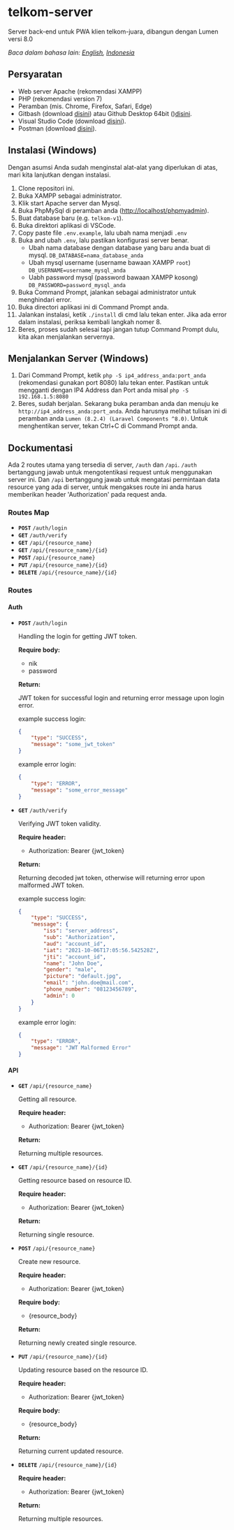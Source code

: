 # telkom-server

 Server back-end untuk PWA klien telkom-juara, dibangun dengan Lumen versi 8.0

 *Baca dalam bahasa lain: [English](https://github.com/diolan12/telkom-server), [Indonesia](https://github.com/diolan12/telkom-server/blob/main/README.id.md)*

## Persyaratan

- Web server Apache (rekomendasi XAMPP)
- PHP (rekomendasi version 7)
- Peramban (mis. Chrome, Firefox, Safari, Edge)
- Gitbash (download [disini](https://git-scm.com/downloads)) atau Github Desktop 64bit ()[disini](https://desktop.github.com/).
- Visual Studio Code (download [disini](https://code.visualstudio.com/Download)).
- Postman (download [disini](https://www.postman.com/downloads/)).

## Instalasi (Windows)

Dengan asumsi Anda sudah menginstal alat-alat yang diperlukan di atas, mari kita lanjutkan dengan instalasi.

1. Clone repositori ini.
2. Buka XAMPP sebagai administrator.
3. Klik start Apache server dan Mysql.
4. Buka PhpMySql di peramban anda (<http://localhost/phpmyadmin>).
5. Buat database baru (e.g. `telkom-v1`).
6. Buka direktori aplikasi di VSCode.
7. Copy paste file `.env.example`, lalu ubah nama menjadi `.env`
8. Buka and ubah `.env`, lalu pastikan konfigurasi server benar.
    - Ubah nama database dengan database yang baru anda buat di mysql.
    `DB_DATABASE=nama_database_anda`
    - Ubah mysql username (username bawaan XAMPP `root`)
    `DB_USERNAME=username_mysql_anda`
    - Uabh password mysql (password bawaan XAMPP kosong)
    `DB_PASSWORD=password_mysql_anda`
9. Buka Command Prompt, jalankan sebagai administrator untuk menghindari error.
10. Buka directori aplikasi ini di Command Prompt anda.
11. Jalankan instalasi, ketik `./install` di cmd lalu tekan enter.
    Jika ada error dalam instalasi, periksa kembali langkah nomer 8.
12. Beres, proses sudah selesai tapi jangan tutup Command Prompt dulu, kita akan menjalankan servernya.

## Menjalankan Server (Windows)

1. Dari Command Prompt, ketik `php -S ip4_address_anda:port_anda` (rekomendasi gunakan port 8080) lalu tekan enter.
    Pastikan untuk mengganti dengan IP4 Address dan Port anda misal `php -S 192.168.1.5:8080`
2. Beres, sudah berjalan. Sekarang buka peramban anda dan menuju ke `http://ip4_address_anda:port_anda`. Anda harusnya melihat tulisan ini di peramban anda `Lumen (8.2.4) (Laravel Components ^8.0)`.
Untuk menghentikan server, tekan Ctrl+C di Command Prompt anda.

## Dockumentasi

Ada 2 routes utama yang tersedia di server, `/auth` dan `/api`. `/auth` bertanggung jawab untuk mengotentikasi request untuk menggunakan server ini. Dan `/api` bertanggung jawab untuk mengatasi permintaan data resource yang ada di server, untuk mengakses route ini anda harus memberikan header 'Authorization' pada request anda.

### Routes Map

- **`POST`** `/auth/login`
- **`GET`** `/auth/verify`
- **`GET`** `/api/{resource_name}`
- **`GET`** `/api/{resource_name}/{id}`
- **`POST`** `/api/{resource_name}`
- **`PUT`** `/api/{resource_name}/{id}`
- **`DELETE`** `/api/{resource_name}/{id}`

### Routes

#### Auth

- **`POST`** `/auth/login`
  
  Handling the login for getting JWT token.

    **Require body:**
  - nik
  - password

  **Return:**

    JWT token for successful login and returning error message upon login error.

  example success login:

    ```json
    {
        "type": "SUCCESS",
        "message": "some_jwt_token"
    }
    ```

    example error login:

    ```json
    {
        "type": "ERROR",
        "message": "some_error_message"
    }
    ```

- **`GET`** `/auth/verify`

    Verifying JWT token validity.

    **Require header:**
  - Authorization: Bearer {jwt_token}

  **Return:**

    Returning decoded jwt token, otherwise will returning error upon malformed JWT token.

    example success login:

    ```json
    {
        "type": "SUCCESS",
        "message": {
            "iss": "server_address",
            "sub": "Authorization",
            "aud": "account_id",
            "iat": "2021-10-06T17:05:56.542528Z",
            "jti": "account_id",
            "name": "John Doe",
            "gender": "male",
            "picture": "default.jpg",
            "email": "john.doe@mail.com",
            "phone_number": "08123456789",
            "admin": 0
        }
    }
    ```

  example error login:

    ```json
    {
        "type": "ERROR",
        "message": "JWT Malformed Error"
    }
    ```

#### API

- **`GET`** `/api/{resource_name}`

    Getting all resource.

    **Require header:**
  - Authorization: Bearer {jwt_token}
  
  **Return:**

    Returning multiple resources.

- **`GET`** `/api/{resource_name}/{id}`

    Getting resource based on resource ID.
  
    **Require header:**
  - Authorization: Bearer {jwt_token}

  **Return:**

    Returning single resource.

- **`POST`** `/api/{resource_name}`

    Create new resource.
  
    **Require header:**
  - Authorization: Bearer {jwt_token}

  **Require body:**
  - {resource_body}

  **Return:**

    Returning newly created single resource.

- **`PUT`** `/api/{resource_name}/{id}`

    Updating resource based on the resource ID.
  
    **Require header:**
  - Authorization: Bearer {jwt_token}

  **Require body:**
  - {resource_body}
  
  **Return:**

    Returning current updated resource.

- **`DELETE`** `/api/{resource_name}/{id}`
  
    **Require header:**
  - Authorization: Bearer {jwt_token}
  
  **Return:**

    Returning multiple resources.
